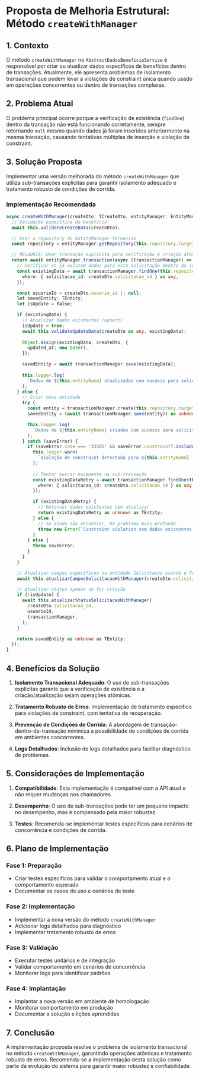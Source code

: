 # Proposta de Melhoria Estrutural: Método `createWithManager`

## 1. Contexto

O método `createWithManager` no `AbstractDadosBeneficioService` é responsável por criar ou atualizar dados específicos de benefícios dentro de transações. Atualmente, ele apresenta problemas de isolamento transacional que podem levar a violações de constraint única quando usado em operações concorrentes ou dentro de transações complexas.

## 2. Problema Atual

O problema principal ocorre porque a verificação de existência (`findOne`) dentro da transação não está funcionando corretamente, sempre retornando `null` mesmo quando dados já foram inseridos anteriormente na mesma transação, causando tentativas múltiplas de inserção e violação de constraint.

## 3. Solução Proposta

Implementar uma versão melhorada do método `createWithManager` que utiliza sub-transações explícitas para garantir isolamento adequado e tratamento robusto de condições de corrida.

### Implementação Recomendada

```typescript
async createWithManager(createDto: TCreateDto, entityManager: EntityManager): Promise<TEntity> {
  // Validação específica do benefício
  await this.validateCreateData(createDto);

  // Usar o repository do EntityManager fornecido
  const repository = entityManager.getRepository(this.repository.target);

  // MELHORIA: Usar transação explícita para verificação e criação atômica
  return await entityManager.transaction(async (transactionManager) => {
    // Verificar se já existem dados para esta solicitação dentro da sub-transação
    const existingData = await transactionManager.findOne(this.repository.target, {
      where: { solicitacao_id: createDto.solicitacao_id } as any,
    });

    const usuarioId = createDto.usuario_id || null;
    let savedEntity: TEntity;
    let isUpdate = false;

    if (existingData) {
      // Atualizar dados existentes (upsert)
      isUpdate = true;
      await this.validateUpdateData(createDto as any, existingData);
      
      Object.assign(existingData, createDto, {
        updated_at: new Date(),
      });

      savedEntity = await transactionManager.save(existingData);
      
      this.logger.log(
        `Dados de ${this.entityName} atualizados com sucesso para solicitação ${createDto.solicitacao_id} (transação)`,
      );
    } else {
      // Criar nova entidade
      try {
        const entity = transactionManager.create(this.repository.target, createDto as any);
        savedEntity = (await transactionManager.save(entity)) as unknown as TEntity;

        this.logger.log(
          `Dados de ${this.entityName} criados com sucesso para solicitação ${createDto.solicitacao_id} (transação)`,
        );
      } catch (saveError) {
        if (saveError.code === '23505' && saveError.constraint?.includes('solicitacao')) {
          this.logger.warn(
            `Violação de constraint detectada para ${this.entityName} - solicitação ${createDto.solicitacao_id}. Tentando buscar dados existentes.`,
          );
          
          // Tentar buscar novamente na sub-transação
          const existingDataRetry = await transactionManager.findOne(this.repository.target, {
            where: { solicitacao_id: createDto.solicitacao_id } as any,
          });

          if (existingDataRetry) {
            // Retornar dados existentes sem atualizar
            return existingDataRetry as unknown as TEntity;
          } else {
            // Se ainda não encontrar, há problema mais profundo
            throw new Error(`Constraint violation sem dados existentes detectáveis para solicitação ${createDto.solicitacao_id}`);
          }
        } else {
          throw saveError;
        }
      }
    }

    // Atualizar campos específicos na entidade Solicitacao usando o TransactionManager
    await this.atualizarCamposSolicitacaoWithManager(createDto.solicitacao_id, createDto, transactionManager);

    // Atualizar status apenas se for criação
    if (!isUpdate) {
      await this.atualizarStatusSolicitacaoWithManager(
        createDto.solicitacao_id,
        usuarioId,
        transactionManager,
      );
    }

    return savedEntity as unknown as TEntity;
  });
}
```

## 4. Benefícios da Solução

1. **Isolamento Transacional Adequado**: O uso de sub-transações explícitas garante que a verificação de existência e a criação/atualização sejam operações atômicas.

2. **Tratamento Robusto de Erros**: Implementação de tratamento específico para violações de constraint, com tentativa de recuperação.

3. **Prevenção de Condições de Corrida**: A abordagem de transação-dentro-de-transação minimiza a possibilidade de condições de corrida em ambientes concorrentes.

4. **Logs Detalhados**: Inclusão de logs detalhados para facilitar diagnóstico de problemas.

## 5. Considerações de Implementação

1. **Compatibilidade**: Esta implementação é compatível com a API atual e não requer mudanças nos chamadores.

2. **Desempenho**: O uso de sub-transações pode ter um pequeno impacto no desempenho, mas é compensado pela maior robustez.

3. **Testes**: Recomenda-se implementar testes específicos para cenários de concorrência e condições de corrida.

## 6. Plano de Implementação

### Fase 1: Preparação
- Criar testes específicos para validar o comportamento atual e o comportamento esperado
- Documentar os casos de uso e cenários de teste

### Fase 2: Implementação
- Implementar a nova versão do método `createWithManager`
- Adicionar logs detalhados para diagnóstico
- Implementar tratamento robusto de erros

### Fase 3: Validação
- Executar testes unitários e de integração
- Validar comportamento em cenários de concorrência
- Monitorar logs para identificar padrões

### Fase 4: Implantação
- Implantar a nova versão em ambiente de homologação
- Monitorar comportamento em produção
- Documentar a solução e lições aprendidas

## 7. Conclusão

A implementação proposta resolve o problema de isolamento transacional no método `createWithManager`, garantindo operações atômicas e tratamento robusto de erros. Recomenda-se a implementação desta solução como parte da evolução do sistema para garantir maior robustez e confiabilidade.